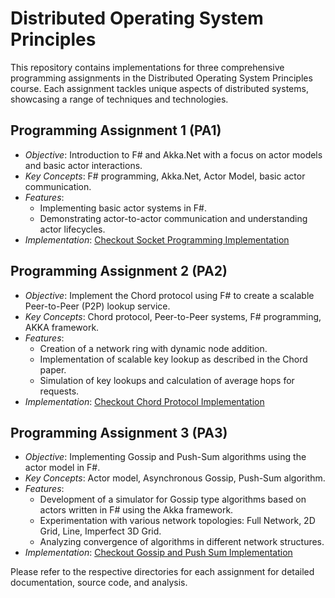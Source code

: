 # Distributed Operating System Principles

This repository contains implementations for three comprehensive programming assignments in the Distributed Operating System Principles course. Each assignment tackles unique aspects of distributed systems, showcasing a range of techniques and technologies.

## Programming Assignment 1 (PA1)
- *Objective*: Introduction to F# and Akka.Net with a focus on actor models and basic actor interactions.
- *Key Concepts*: F# programming, Akka.Net, Actor Model, basic actor communication.
- *Features*:
  - Implementing basic actor systems in F#.
  - Demonstrating actor-to-actor communication and understanding actor lifecycles.
- *Implementation*: [Checkout Socket Programming Implementation](https://github.com/janhaviathalye/DOSP-projects/blob/main/Socket#readme "Checkout Socket Programming Implementation")
  

## Programming Assignment 2 (PA2)
- *Objective*: Implement the Chord protocol using F# to create a scalable Peer-to-Peer (P2P) lookup service.
- *Key Concepts*: Chord protocol, Peer-to-Peer systems, F# programming, AKKA framework.
- *Features*:
  - Creation of a network ring with dynamic node addition.
  - Implementation of scalable key lookup as described in the Chord paper.
  - Simulation of key lookups and calculation of average hops for requests.
- *Implementation*: [Checkout Chord Protocol Implementation](https://github.com/janhaviathalye/DOSP-projects/blob/main/Chord#readme "Checkout Chord Protocol Implementation")

## Programming Assignment 3 (PA3)
- *Objective*: Implementing Gossip and Push-Sum algorithms using the actor model in F#.
- *Key Concepts*: Actor model, Asynchronous Gossip, Push-Sum algorithm.
- *Features*:
  - Development of a simulator for Gossip type algorithms based on actors written in F# using the Akka framework.
  - Experimentation with various network topologies: Full Network, 2D Grid, Line, Imperfect 3D Grid.
  - Analyzing convergence of algorithms in different network structures.
- *Implementation*: [Checkout Gossip and Push Sum Implementation](https://github.com/janhaviathalye/DOSP-projects/blob/main/Gossip#readme "Checkout Gossip and Push Sum Implementation")

Please refer to the respective directories for each assignment for detailed documentation, source code, and analysis.